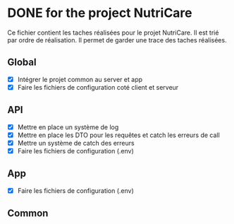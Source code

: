 # DONE for the project NutriCare

Ce fichier contient les taches réalisées pour le projet NutriCare. Il est trié par ordre de réalisation. Il permet de garder une trace des taches réalisées.

## Global

- [x] Intégrer le projet common au server et app
- [x] Faire les fichiers de configuration coté client et serveur

## API

- [x] Mettre en place un système de log
- [x] Mettre en place les DTO pour les requêtes et catch les erreurs de call
- [x] Mettre un système de catch des erreurs
- [x] Faire les fichiers de configuration (.env)

## App

- [x] Faire les fichiers de configuration (.env)

## Common